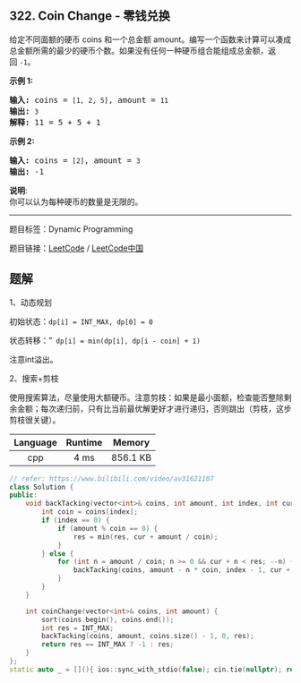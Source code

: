 ## 322. Coin Change - 零钱兑换

<!--If you want to use the English description, use `question.content` instead-->

<p>给定不同面额的硬币 coins 和一个总金额 amount。编写一个函数来计算可以凑成总金额所需的最少的硬币个数。如果没有任何一种硬币组合能组成总金额，返回&nbsp;<code>-1</code>。</p>

<p><strong>示例&nbsp;1:</strong></p>

<pre><strong>输入: </strong>coins = <code>[1, 2, 5]</code>, amount = <code>11</code>
<strong>输出: </strong><code>3</code> 
<strong>解释:</strong> 11 = 5 + 5 + 1</pre>

<p><strong>示例 2:</strong></p>

<pre><strong>输入: </strong>coins = <code>[2]</code>, amount = <code>3</code>
<strong>输出: </strong>-1</pre>

<p><strong>说明</strong>:<br>
你可以认为每种硬币的数量是无限的。</p>



-----

题目标签：Dynamic Programming

题目链接：[LeetCode](https://leetcode.com/problems/coin-change/description/)  /  [LeetCode中国](https://leetcode-cn.com/problems/coin-change/description/)

## 题解

1、动态规划

初始状态：`dp[i] = INT_MAX, dp[0] = 0`

状态转移：”` dp[i] = min(dp[i], dp[i - coin] + 1)`

注意int溢出。



2、搜索+剪枝

使用搜索算法，尽量使用大额硬币。注意剪枝：如果是最小面额，检查能否整除剩余金额；每次递归前，只有比当前最优解更好才进行递归，否则跳出（剪枝，这步剪枝很关键）。

| Language | Runtime | Memory |
|:---:|:---:|:---:|
| cpp  | 4  ms | 856.1 KB |

```cpp
// refer: https://www.bilibili.com/video/av31621107
class Solution {
public:
    void backTacking(vector<int>& coins, int amount, int index, int cur, int& res) {
        int coin = coins[index];
        if (index == 0) {
            if (amount % coin == 0) {
                res = min(res, cur + amount / coin);
            }
        } else {
            for (int n = amount / coin; n >= 0 && cur + n < res; --n) {
                backTacking(coins, amount - n * coin, index - 1, cur + n, res);
            }
        }
    }

    int coinChange(vector<int>& coins, int amount) {
        sort(coins.begin(), coins.end());
        int res = INT_MAX;
        backTacking(coins, amount, coins.size() - 1, 0, res);
        return res == INT_MAX ? -1 : res;
    }
};
static auto _ = [](){ ios::sync_with_stdio(false); cin.tie(nullptr); return 0; }();
```
